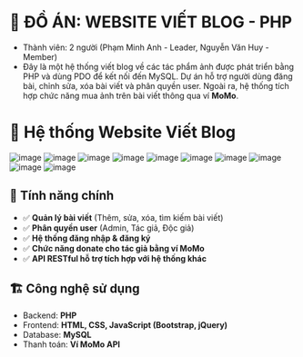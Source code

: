# 🚀 ĐỒ ÁN: WEBSITE VIẾT BLOG - PHP
- Thành viên: 2 người (Phạm Minh Anh - Leader, Nguyễn Văn Huy - Member)
- Đây là một hệ thống viết blog về các tác phẩm ảnh được phát triển bằng PHP và dùng PDO để kết nối đến MySQL. Dự án hỗ trợ người dùng đăng bài, chỉnh sửa, xóa bài viết và phân quyền user. Ngoài ra, hệ thống tích hợp chức năng mua ảnh trên bài viết thông qua ví **MoMo**.

# 🌟 Hệ thống Website Viết Blog
![image](https://github.com/user-attachments/assets/9a4967f4-67f3-41d7-8c29-49975c93440c)
![image](https://github.com/user-attachments/assets/6b6f791a-4617-4964-bcac-362607760ed4)
![image](https://github.com/user-attachments/assets/3ff38882-c900-40e8-be04-c01d633cfe5a)
![image](https://github.com/user-attachments/assets/3777d0e7-7f55-4dc1-9e2a-351cdb7ae2a8)
![image](https://github.com/user-attachments/assets/e6b49dbf-e9b3-4a5d-b5df-c3db779356d0)
![image](https://github.com/user-attachments/assets/228a2162-278f-440b-953b-cdb8e9026dc0)
![image](https://github.com/user-attachments/assets/5542323d-237a-4e26-8f6b-ad0b55ea6ed9)
![image](https://github.com/user-attachments/assets/99daab7c-f5f5-4c79-a4ad-018dde41dc15)
![image](https://github.com/user-attachments/assets/a7fb4c57-4e5b-47c1-8f60-37ace7d29e8f)
![image](https://github.com/user-attachments/assets/a4e777cd-507d-49a1-aad1-ec1c499f3361)

## 📌 Tính năng chính
- ✅ **Quản lý bài viết** (Thêm, sửa, xóa, tìm kiếm bài viết)
- ✅ **Phân quyền user** (Admin, Tác giả, Độc giả)
- ✅ **Hệ thống đăng nhập & đăng ký**
- ✅ **Chức năng donate cho tác giả bằng ví MoMo**
- ✅ **API RESTful hỗ trợ tích hợp với hệ thống khác**

## 🏗 Công nghệ sử dụng
- Backend: **PHP**
- Frontend: **HTML, CSS, JavaScript (Bootstrap, jQuery)**
- Database: **MySQL**
- Thanh toán: **Ví MoMo API**
